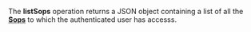 The **listSops** operation returns a JSON object containing a list of all the [**Sops**](#tag/sops) to which the authenticated user has accesss.
